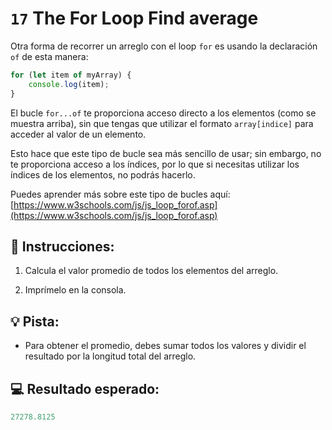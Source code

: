 # `17` The For Loop Find average

Otra forma de recorrer un arreglo con el loop `for` es usando la declaración `of` de esta manera:

```js
for (let item of myArray) {
    console.log(item);
}
```

El bucle `for...of` te proporciona acceso directo a los elementos (como se muestra arriba), sin que tengas que utilizar el formato `array[indice]` para acceder al valor de un elemento.

Esto hace que este tipo de bucle sea más sencillo de usar; sin embargo, no te proporciona acceso a los índices, por lo que si necesitas utilizar los índices de los elementos, no podrás hacerlo.

Puedes aprender más sobre este tipo de bucles aquí: 
[https://www.w3schools.com/js/js_loop_forof.asp](https://www.w3schools.com/js/js_loop_forof.asp)

## 📝 Instrucciones:

1. Calcula el valor promedio de todos los elementos del arreglo.

2. Imprímelo en la consola.

## 💡 Pista:

+ Para obtener el promedio, debes sumar todos los valores y dividir el resultado por la longitud total del arreglo.

## 💻 Resultado esperado:

```js
27278.8125
```
